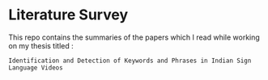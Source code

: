 # Literature Survey

This repo contains the summaries of the papers which I read while working on my thesis titled :

`Identification and Detection of Keywords and Phrases in Indian Sign Language Videos`